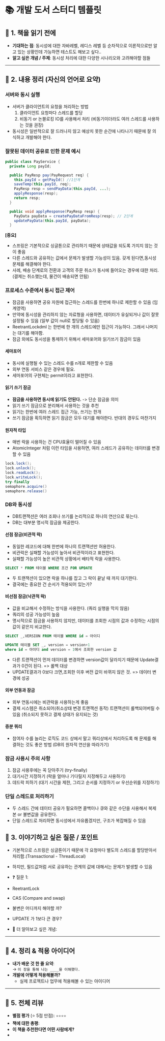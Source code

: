 # 📚 개발 도서 스터디 템플릿

## 🧠 1. 책을 읽기 전에
- **기대하는 점**: 동시성에 대한 자바레벨, 레디스 레벨 등 순차적으로 이론적으로만 알고 있는 상황인데 가능하면 테스트도 해보고 싶다..
- **알고 싶은 개념 / 주제**: 동시성 처리에 대한 다양한 시나리오와 고려해야할 점들

---

## 📂 2. 내용 정리 (자신의 언어로 요약)

### 서버와 동시 실행
- 서버가 클라이언트의 요청을 처리하는 방법
  1. 클라이언트 요청마다 스레드를 할당
  2. 비동기 or 논블로킹 IO를 사용해서 처리 (비동기이더라도 여러 스레드를 사용하는 것을 권장)
- 동시성은 일반적으로 잘 드러나지 않고 예상치 못한 순간에 나타나기 때문에 잘 의식하고 개발해야 한다.

### 잘못된 데이터 공유로 인한 문제 예시

```java
public class PayService {
  private Long payId;

  public PayResp pay(PayRequest req) {
    this.payId = getPayId() //1단계
    saveTemp(this.payId, req);
    PayResp resp = sendPayData(this.payId, ...);
    applyResponse(resp);
    return resp;
  }

  public void applyResponse(PayResp resp) {
    PayData payData = createPayDataFromResp(resp); // 2단계
    updatePayData(this.payId, payData);
  }

```
**[중요]**
- 스프링은 기본적으로 싱글톤으로 관리하기 때문에 상태값을 되도록 가지지 않는 것이 좋음
- 다른 스레드와 공유하는 값에서 문제가 발생할 가능성이 있음. 갖게 된다면,동시성 문제를 해결해야 한다.
- 사례, 배송 단계로의 전환과 고객의 주문 취소가 동시에 들어오는 경우에 대한 처리. (결제는 취소했는데, 물건이 배송되면 안됨)

### 프로세스 수준에서 동시 접근 제어
- 잠금을 사용하면 공유 자원에 접근하는 스레드를 한번에 하나로 제한할 수 있음 (임계영역)
- 만약에 동시성을 관리하지 않는 자료형을 사용하면, 데이터가 유실되거나 값이 잘못 설정될 수 있음 (일부 값이 null로 할당될 수 있음)
- ReetrantLockdml 는 한번에 한 개의 스레드에만 접근이 가능하다. 그래서 나머지는 대기를 해야함.
- 잠금 외에도 동시성을 통제하기 위해서 세마포어와 읽기쓰기 잠금이 있음

#### 세마포어
- 동시에 실행될 수 있는 스레드 수를 n개로 제한할 수 있음
- 외부 연동 서비스 같은 경우에 필요.
- 세마포어의 구현체는 permit이라고 표현한다.

#### 읽기 쓰기 잠금
- **잠금을 사용하면 동시에 읽기도 안된다.** -> 단순 잠금을 의미
- 읽기 쓰기 잠금으로 분리해서 사용하는 것을 추천
- 읽기는 한번에 여러 스레드 접근 가능, 쓰기는 한개
- 쓰기 잠금을 획득하면 읽기 잠금은 모두 대기를 해야한다. 반대의 경우도 마찬가지

#### 원자적 타입
- 매번 락을 사용하는 건 CPU효율이 떨어질 수 있음
- AtomicInteger 처럼 이런 타임을 사용하면, 여러 스레드가 공유하는 데이터를 변경할 수 있음
  
```java
lock.lock();
lock.unlock();
lock.readLock();
lock.writeLock();
try-finally
semaphore.acquire()
semaphore.release()
```

### DB와 동시성
- DB트랜잭션은 여러 조회나 쓰기를 논리적으로 하나의 연산으로 묶는다.
- DB는 대부분 명시적 잠금을 제공한다.

#### 선점 잠금(비관적 락)
- 동일한 레코드에 대해 한번에 하나의 트랜잭션만 허용한다.
- 비관락은 실패할 가능성이 높아서 비관적이라고 표현한다.
- 실패할 가능성이 높은 비관적 상황에서 배타적 락을 사용한다.

```sql
SELECT * FROM 테이블 WHERE 조건 FOR UPDATE
```
- 두 트랜잭션이 있으면 락을 하나를 잡고 그 락이 끝날 때 까지 대기한다.
- 결국에는 중요한 건 순서가 적용되어 있는가?
  
#### 비선점 잠금(낙관적 락)
- 값을 비교해서 수정하는 방식을 사용한다. (쿼리 실행을 막지 않음)
- 쿼리의 성공 가능성이 높음
- 명시적으로 잠금을 사용하지 않지만, 데이터를 조회한 시점의 값과 수정하는 시점의 값이 같은지 비교한다.

```sql
SELECT _,VERSION FROM 테이블 WHERE id = 아이디

UPDATE 테이블 SET _, version = version+1
where id = 아이디 and version = 1에서 조회한 version 값
```
- 다른 트랜잭션이 먼저 데이터를 변경하면 version값이 달라지기 때문에 Update결과가 0건이 된다. => 롤백 대상
- UPDATE결과가 0보다 크면,조회한 이후 버전 값이 바뀌지 않은 것. => 데이터 변경에 성공

#### 외부 연동과 잠금
- 외부 연동시에는 비관락을 사용하는게 좋음
- 결제 시스템은 취소되어(취소상태 변경 트랜잭션 동작) 트랜잭션이 롤백되어버릴 수 있음 (취소되지 못하고 결제 상태가 유지되는 것)

#### 증분 쿼리
- 참여자 수를 늘리는 로직도 코드 상에서 말고 쿼리상에서 처리하도록 해 문제를 해결하는 것도 좋은 방법 (DB의 원자적 연산을 따라가기)

### 잠금 사용시 주의 사항
1. 잠금 사용후에는 꼭 닫아주기 (try-finally)
2. 대기시간 지정하기 (락을 얼마나 기다릴지 지정해두고 사용하기)
3. 데드락 피하기 (대기 시간을 제한, 그리고 순서를 지정하기 or 우선순위를 지정하기)

### 단일 스레드로 처리하기
- 두 스레드 간에 데이터 공유가 필요하면 콜백이나 큐와 같은 수단을 사용해서 복제본 or 불변값을 공유한다.
- 단일 스레드로 처리하면 동시성에서 자유롭겠지만, 구조가 복잡해질 수 있음

## 💬 3. 이야기하고 싶은 질문 / 포인트
- 기본적으로 스프링은 싱글톤이기 때문에 각 요청마다 별도의 스레드를 할당받아서 처리함.(Transactional - ThreadLocal)
- 하지만, 필드값처럼 서로 공유하는 관계의 값에 대해서는 문제가 발생할 수 있음

- ❓ 질문 1:
- ReetrantLock
- CAS (Compare and swap)
- 불변은 어디까지 해야할 까?
- UPDATE 가 1보다 큰 경우?

- 💭 더 알아보고 싶은 개념:

---

## 🎯 4. 정리 & 적용 아이디어

- **내가 배운 것 한 줄 요약**:  
  → `이 장을 통해 나는 ____을 이해했다.`
- **개발에 어떻게 적용해볼까?**
    - 실제 프로젝트나 업무에 적용해볼 수 있는 아이디어

---

## 🌟 5. 전체 리뷰

- **별점 평가** (⭐️ 5점 만점): `⭐️⭐️⭐️⭐️`
- **책에 대한 총평**:
- **이 책을 추천한다면 어떤 사람에게?**
- 
